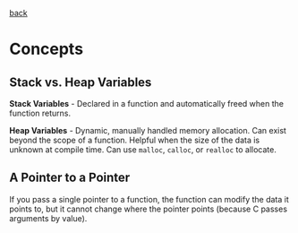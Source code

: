[back](README.md)

# Concepts

## Stack vs. Heap Variables

**Stack Variables** - Declared in a function and automatically freed when the function returns.

**Heap Variables** - Dynamic, manually handled memory allocation. Can exist beyond the scope of a function. Helpful when the size of the data is unknown at compile time. Can use `malloc`, `calloc`, or `realloc` to allocate.

## A Pointer to a Pointer

If you pass a single pointer to a function, the function can modify the data it points to, but it cannot change where the pointer points (because C passes arguments by value).

